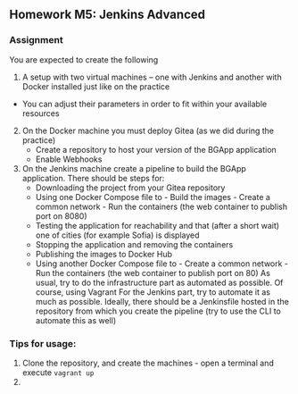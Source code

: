 ## Homework M5: Jenkins Advanced

### Assignment
You are expected to create the following
1. A setup with two virtual machines – one with Jenkins and another with Docker installed just like on the practice
* You can adjust their parameters in order to fit within your available resources
2. On the Docker machine you must deploy Gitea (as we did during the practice)
    - Create a repository to host your version of the BGApp application
    - Enable Webhooks
3. On the Jenkins machine create a pipeline to build the BGApp application. There should be steps for:
    - Downloading the project from your Gitea repository
    - Using one Docker Compose file to
            - Build the images
            - Create a common network
            - Run the containers (the web container to publish port on 8080)
    - Testing the application for reachability and that (after a short wait) one of cities (for example Sofia) is displayed
    - Stopping the application and removing the containers
    - Publishing the images to Docker Hub
    - Using another Docker Compose file to
            - Create a common network
            - Run the containers (the web container to publish port on 80)
As usual, try to do the infrastructure part as automated as possible. Of course, using Vagrant
For the Jenkins part, try to automate it as much as possible. Ideally, there should be a Jenkinsfile hosted in the repository from which you create the pipeline (try to use the CLI to automate this as well)


### Tips for usage:
1. Clone the repository, and create the machines - open a terminal and execute `vagrant up`
2. 
